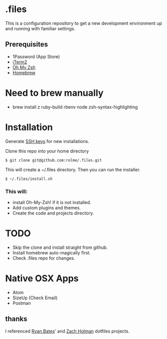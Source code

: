 # .files
This is a configuration repository to get a new development environment up and running with familiar settings.

## Prerequisites
* 1Password (App Store)
* [iTerm2](https://www.iterm2.com)
* [Oh My Zsh](http://ohmyz.sh)
* [Homebrew](http://brew.sh)

# Need to brew manually
* brew install z ruby-build rbenv node zsh-syntax-highlighting

# Installation
Generate [SSH keys](https://help.github.com/articles/generating-a-new-ssh-key-and-adding-it-to-the-ssh-agent/) for new installations.

Clone this repo into your home directory
```
$ git clone git@github.com:rolme/.files.git
```
This will create a ~/.files directory. Then you can run the installer.
```
$ ~/.files/install.sh
```
### This will:
* install Oh-My-Zsh! if it is not installed.
* Add custom plugins and themes.
* Create the code and projects directory.

# TODO
* Skip the clone and install straight from github.
* Install homebrew auto-magically first.
* Check .files repo for changes.

# Native OSX Apps
* Atom
* SizeUp (Check Email)
* Postman

## thanks

I referenced [Ryan Bates](http://github.com/ryanb/dotfiles)' and [Zach
Holman](https://github.com/holman/dotfiles) dotfiles projects.
